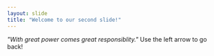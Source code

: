 ```yaml
---
layout: slide
title: "Welcome to our second slide!"
---
```

*"With great power comes great responsiblity."*
Use the left arrow to go back!
